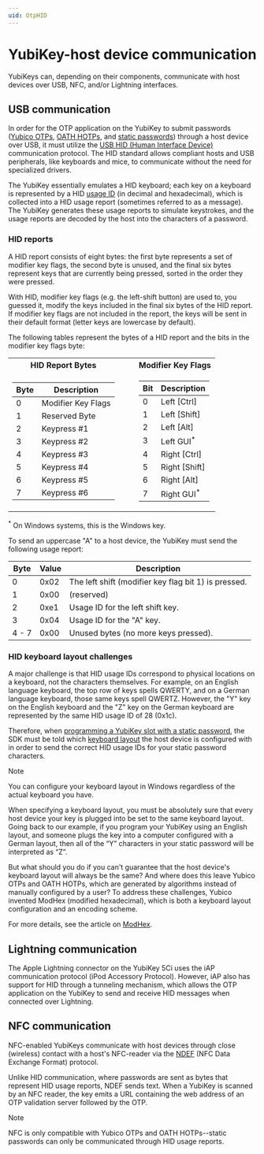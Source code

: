 ```yaml
---
uid: OtpHID
---
```


<!-- Copyright 2021 Yubico AB

Licensed under the Apache License, Version 2.0 (the "License");
you may not use this file except in compliance with the License.
You may obtain a copy of the License at

    http://www.apache.org/licenses/LICENSE-2.0

Unless required by applicable law or agreed to in writing, software
distributed under the License is distributed on an "AS IS" BASIS,
WITHOUT WARRANTIES OR CONDITIONS OF ANY KIND, either express or implied.
See the License for the specific language governing permissions and
limitations under the License. -->

# YubiKey-host device communication

YubiKeys can, depending on their components, communicate with host devices over USB, NFC, and/or Lightning interfaces.

## USB communication

In order for the OTP application on the YubiKey to submit
passwords ([Yubico OTPs](xref:OtpYubicoOtp), [OATH HOTPs](xref:OtpHotp), and [static passwords](xref:OtpStaticPassword))
through a host device over USB, it must utilize the [USB HID (Human Interface Device)](https://www.usb.org/hid)
communication protocol. The HID standard allows compliant hosts and USB peripherals, like keyboards and mice, to
communicate without the need for specialized drivers.

The YubiKey essentially emulates a HID keyboard; each key on a keyboard is represented by a
HID [usage ID](https://www.usb.org/sites/default/files/documents/hut1_12v2.pdf#page=53) (in decimal and hexadecimal),
which is collected into a HID usage report (sometimes referred to as a message). The YubiKey generates these usage
reports to simulate keystrokes, and the usage reports are decoded by the host into the characters of a password.

### HID reports

A HID report consists of eight bytes: the first byte represents a set of modifier key flags, the second byte is unused,
and the final six bytes represent keys that are currently being pressed, sorted in the order they were pressed.

With HID, modifier key flags (e.g. the left-shift button) are used to, you guessed it, modify the keys included in the
final six bytes of the HID report. If modifier key flags are not included in the report, the keys will be sent in their
default format (letter keys are lowercase by default).

The following tables represent the bytes of a HID report and the bits in the modifier key flags byte:

<table>
<tr><th>HID Report Bytes</th><th></th><th>Modifier Key Flags</th></tr>
<tr><td>

| Byte | Description        |
|------|--------------------|
| 0    | Modifier Key Flags |
| 1    | Reserved Byte      |
| 2    | Keypress #1        |
| 3    | Keypress #2        |
| 4    | Keypress #3        |
| 5    | Keypress #4        |
| 6    | Keypress #5        |
| 7    | Keypress #6        |

</td><td>&nbsp;&nbsp;&nbsp;&nbsp;</td><td>

| Bit | Description           |
|-----|-----------------------|
| 0   | Left [Ctrl]           |
| 1   | Left [Shift]          |
| 2   | Left [Alt]            |
| 3   | Left GUI<sup>*</sup>  |
| 4   | Right [Ctrl]          |
| 5   | Right [Shift]         |
| 6   | Right [Alt]           |
| 7   | Right GUI<sup>*</sup> |

</table>

<sup>*</sup> On Windows systems, this is the Windows key.

To send an uppercase "A" to a host device, the YubiKey must send the following usage report:

| Byte  | Value | Description                                          |
|-------|-------|------------------------------------------------------|
| 0     | 0x02  | The left shift (modifier key flag bit 1) is pressed. |
| 1     | 0x00  | (reserved)                                           |
| 2     | 0xe1  | Usage ID for the left shift key.                     |
| 3     | 0x04  | Usage ID for the "A" key.                            |
| 4 - 7 | 0x00  | Unused bytes (no more keys pressed).                 |

### HID keyboard layout challenges

A major challenge is that HID usage IDs correspond to physical locations on a keyboard, not the characters themselves.
For example, on an English language keyboard, the top row of keys spells QWERTY, and on a German language keyboard,
those same keys spell QWERTZ. However, the "Y" key on the English keyboard and the "Z" key on the German keyboard are
represented by the same HID usage ID of 28 (0x1c).

Therefore, when [programming a YubiKey slot with a static password](xref:OtpProgramStaticPassword), the SDK must be told
which [keyboard layout](xref:Yubico.Core.Devices.Hid.KeyboardLayout) the host device is configured with in order to send
the correct HID usage IDs for your static password characters.

> [!NOTE]
> You can configure your keyboard layout in Windows regardless of the actual keyboard you have.

When specifying a keyboard layout, you must be absolutely sure that every host device your key is plugged into be set to
the same keyboard layout. Going back to our example, if you program your YubiKey using an English layout, and someone
plugs the key into a computer configured with a German layout, then all of the “Y” characters in your static password
will be interpreted as “Z”.

But what should you do if you can't guarantee that the host device's keyboard layout will always be the same? And where
does this leave Yubico OTPs and OATH HOTPs, which are generated by algorithms instead of manually configured by a user?
To address these challenges, Yubico invented ModHex (modified hexadecimal), which is both a keyboard layout
configuration and an encoding scheme.

For more details, see the article on [ModHex](xref:OtpModhex).

## Lightning communication

The Apple Lightning connector on the YubiKey 5Ci uses the iAP communication protocol (iPod Accessory Protocol). However,
iAP also has support for HID through a tunneling mechanism, which allows the OTP application on the YubiKey to send and
receive HID messages when connected over Lightning.

## NFC communication

NFC-enabled YubiKeys communicate with host devices through close (wireless) contact with a host's NFC-reader via
the [NDEF](xref:OtpNdef) (NFC Data Exchange Format) protocol.

Unlike HID communication, where passwords are sent as bytes that represent HID usage reports, NDEF sends text. When a
YubiKey is scanned by an NFC reader, the key emits a URL containing the web address of an OTP validation server followed
by the OTP.

> [!NOTE]
> NFC is only compatible with Yubico OTPs and OATH HOTPs--static passwords can only be communicated through HID usage
> reports.
